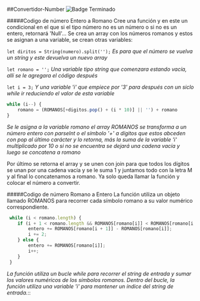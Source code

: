 ##Convertidor-Number
![Badge Terminado](https://img.shields.io/badge/STATUS-COMPLET-green)

#####Codigo de número Entero a Romano
Cree una función y en este un condicional en el que si el tipo número no es un número o si no es un entero, retornará 'Null'...
Se crea un array con los números romanos y estos se asignan a una variable, se crean otras variables:

`let diritos = String(numero).split('');`
*Es para que el número se vuelva un string y este devuelva un nuevo array*

`let romano = '';`
*Una variable tipo string que comenzara estando vacía, allí se le agregara el código después*

`let i = 3;`
*Y una variable 'i' que empiece por '3' para después con un siclo while ir reduciendo el valor de esta variable*

```javascript
while (i--) {
    romano = (ROMANOS[+digitos.pop() + (i * 10)] || '') + romano
}
```
*Se le asigna a la variable romano el array ROMANOS se transforma a un número entero con parseInt o el símbolo '+' a dígitos que estos abceden con pop al último carácter y lo retorna, más la suma de la variable 'i' multiplicado por 10 o si no se encuentra se dejará una cadena vacía y luego se concatena a romano*

Por último se retorna el array y se unen con join para que todos los dígitos se unan por una cadena vacía y se le suma 1 y juntamos todo con la letra M y al final lo concatenamos a romano.
Ya solo queda llamar la función y colocar el número a convertir.

#####Codigo de número Romano a Entero
La función utiliza un objeto llamado ROMANOS para recorrer cada símbolo romano a su valor numérico correspondiente.

```javascript
 while (i < romano.length) {
    if (i + 1 < romano.length && ROMANOS[romano[i]] < ROMANOS[romano[i + 1]]) {
        entero += ROMANOS[romano[i + 1]] - ROMANOS[romano[i]];
        i += 2;
    } else {
        entero += ROMANOS[romano[i]];
        i++;
    }
 }
```
*La función utiliza un bucle while para recorrer el string de entrada y sumar los valores numéricos de los símbolos romanos. Dentro del bucle, la función utiliza una variable 'i' para mantener un índice del string de entrada.*::
